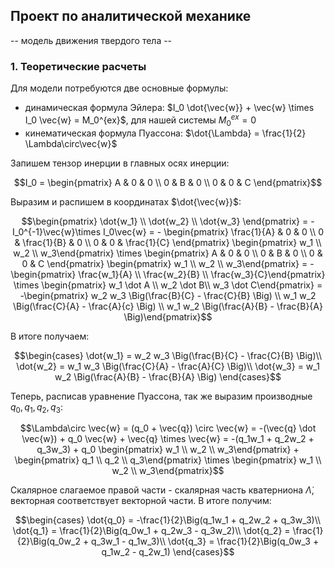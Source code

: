 ## Проект по аналитической механике
-- модель движения твердого тела --

### 1. Теоретические расчеты
Для модели потребуются две основные формулы:
* динамическая формула Эйлера: $I_0 \dot{\vec{w}} + \vec{w} \times I_0 \vec{w} = M_0^{ex}$, для нашей системы $M_0^{ex} = 0$
* кинематическая формула Пуассона: $\dot{\Lambda} = \frac{1}{2} \Lambda\circ\vec{w}$

Запишем тензор инерции в главных осях инерции:

$$I_0 = \begin{pmatrix}
  A & 0 & 0 \\
  0 & B & 0 \\
  0 & 0 & C \end{pmatrix}$$

Выразим и распишем в координатах $\dot{\vec{w}}$:

$$\begin{pmatrix}
  \dot{w_1} \\
  \dot{w_2} \\
  \dot{w_3} \end{pmatrix} = -I_0^{-1}\vec{w}\times I_0\vec{w} = - \begin{pmatrix}
  \frac{1}{A} & 0 & 0 \\
  0 & \frac{1}{B} & 0 \\
  0 & 0 & \frac{1}{C} \end{pmatrix} \begin{pmatrix} 
  w_1 \\ 
  w_2 \\ 
  w_3\end{pmatrix} \times \begin{pmatrix}
  A & 0 & 0 \\
  0 & B & 0 \\
  0 & 0 & C \end{pmatrix} \begin{pmatrix}  
  w_1 \\ 
  w_2 \\ 
  w_3\end{pmatrix} = -\begin{pmatrix}  
  \frac{w_1}{A} \\ 
  \frac{w_2}{B} \\ 
  \frac{w_3}{C}\end{pmatrix} \times \begin{pmatrix}  
  w_1 \dot A \\ 
  w_2 \dot B\\ 
  w_3 \dot C\end{pmatrix} = -\begin{pmatrix}  
  w_2 w_3 \Big(\frac{B}{C} - \frac{C}{B} \Big) \\ 
  w_1 w_2 \Big(\frac{C}{A} - \frac{A}{c} \Big) \\ 
  w_1 w_2 \Big(\frac{A}{B} - \frac{B}{A} \Big)\end{pmatrix}$$

В итоге получаем:

$$\begin{cases}
    \dot{w_1} = w_2 w_3 \Big(\frac{B}{C} - \frac{C}{B} \Big)\\
    \dot{w_2} = w_1 w_3 \Big(\frac{C}{A} - \frac{A}{C} \Big)\\
    \dot{w_3} = w_1 w_2 \Big(\frac{A}{B} - \frac{B}{A} \Big)
  \end{cases}$$

Теперь, расписав уравнение Пуассона, так же выразим производные $q_0, q_1, q_2, q_3$:

$$\Lambda\circ \vec{w} = (q_0 + \vec{q}) \circ \vec{w} = -(\vec{q} \dot \vec{w}) + q_0 \vec{w} + \vec{q} \times \vec{w} = -(q_1w_1 + q_2w_2 + q_3w_3) + q_0 \begin{pmatrix} 
  w_1 \\ 
  w_2 \\ 
  w_3\end{pmatrix} + \begin{pmatrix} 
  q_1 \\ 
  q_2 \\ 
  q_3\end{pmatrix} \times \begin{pmatrix} 
  w_1 \\ 
  w_2 \\ 
  w_3\end{pmatrix}$$

  Скалярное слагаемое правой части - скалярная часть кватерниона $\dot{\Lambda}$, векторная соответствует векторной части. В итоге получим:

  $$\begin{cases}
    \dot{q_0} = -\frac{1}{2}\Big(q_1w_1 + q_2w_2 + q_3w_3)\\
    \dot{q_1} = \frac{1}{2}\Big(q_0w_1 + q_2w_3 - q_3w_2)\\
    \dot{q_2} = \frac{1}{2}\Big(q_0w_2 + q_3w_1 - q_1w_3)\\
    \dot{q_3} = \frac{1}{2}\Big(q_0w_3 + q_1w_2 - q_2w_1)
  \end{cases}$$
